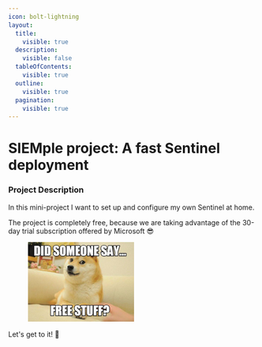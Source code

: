 ```yaml
---
icon: bolt-lightning
layout:
  title:
    visible: true
  description:
    visible: false
  tableOfContents:
    visible: true
  outline:
    visible: true
  pagination:
    visible: true
---
```


# SIEMple project: A fast Sentinel deployment

### Project Description

In this mini-project I want to set up and configure my own Sentinel at home.

The project is completely free, because we are taking advantage of the 30-day trial subscription offered by Microsoft 😎

<figure><img src="../.gitbook/assets/image (24).png" alt="" width="215"><figcaption></figcaption></figure>

Let's get to it! 🚀
